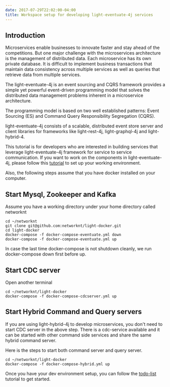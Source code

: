 ```yaml
---
date: 2017-07-29T22:02:00-04:00
title: Workspace setup for developing light-eventuate-4j services
---
```


## Introduction

Microservices enable businesses to innovate faster and stay ahead of the competitions.
But one major challenge with the microservices architecture is the management of
distributed data. Each microservice has its own private database. It is difficult to
implement business transactions that maintain data consistency across multiple services
as well as queries that retrieve data from multiple services.

The light-eventuate-4j is an event sourcing and CQRS framework provides a simple yet
powerful event-driven programming model that solves the distributed data management
problems inherent in a microservice architecture.

The programming model is based on two well established patterns: Event Sourcing (ES)
and Command Query Responsibility Segregation (CQRS).

light-eventuate-4j consists of a scalable, distributed event store server and client
libraries for frameworks like light-rest-4j, light-graphql-4j and light-hybrid-4.

This tutorial is for developers who are interested in building services that leverage
light-eventuate-4j framework for service to service communication. If you want to work
on the components in light-eventuate-4j, please follow this [tutorial](https://networknt.github.io/light-eventuate-4j/tutorial/eventuate-dev/) 
to set up your working environment. 

Also, the following steps assume that you have docker installed on your computer.

## Start Mysql, Zookeeper and Kafka

Assume you have a working directory under your home directory called networknt


```$xslt
cd ~/networknt
git clone git@github.com:networknt/light-docker.git
cd light-docker
docker-compose -f docker-compose-eventuate.yml down
docker-compose -f docker-compose-eventuate.yml up
``` 

In case the last time docker-compose is not shutdown cleanly, we run 
docker-compose down first before up. 

## Start CDC server

Open another terminal

```$xslt
cd ~/networknt/light-docker
docker-compose -f docker-compose-cdcserver.yml up
```

## Start Hybrid Command and Query servers

If you are using light-hybrid-4j to develop microservices, you don't need to start CDC server
in the above step. There is a cdc-service available and it can be started with other command
side services and share the same hybrid command server.

Here is the steps to start both command server and query server.

```$xslt
cd ~/networknt/light-docker
docker-compose -f docker-compose-hybrid.yml up
```

Once you have your dev environment setup, you can follow the [todo-list](https://networknt.github.io/light-eventuate-4j/tutorial/todo-list/) 
tutorial to get started. 
